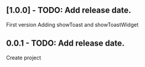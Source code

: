 ## [1.0.0] - TODO: Add release date.

First version
Adding showToast and showToastWidget


## 0.0.1 - TODO: Add release date.

Create project
